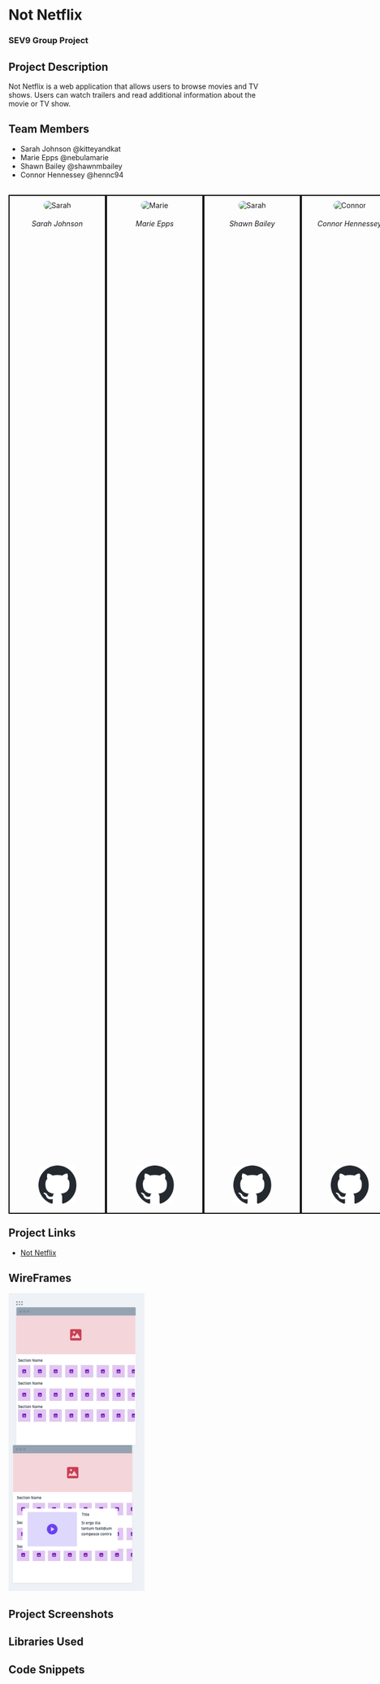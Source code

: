 # Not Netflix

### SEV9 Group Project

## Project Description

Not Netflix is a web application that allows users to browse movies and TV shows. Users can watch trailers and read additional information about the movie or TV show.

## Team Members

- Sarah Johnson @kitteyandkat
- Marie Epps @nebulamarie
- Shawn Bailey @shawnmbailey
- Connor Hennessey @hennc94

<svg width="700px" height="10px" xmlns="http://www.w3.org/2000/svg"> 
    <div style="width: 80vw; margin: 0 auto; height: 50vh; display: flex; justify-content: start; min-width: 500px; ">
        <div style="border: 2px black solid; width: 25%; height: 100%; display: flex; flex-direction: column; text-align:center; align-items: center; justify-content: space-between">
        <div> 
          <img src="https://avatars.githubusercontent.com/u/57220112?v=4" alt="Sarah" width="90%" style="border-radius: 9999px; margin-top: 10px;"/>
          <h6>Sarah Johnson</h6>
        </div>
        <a href="https://github.com/nebulamarie" alt="Sarah's Github">
          <img src="./public/github-mark.svg" alt="Github Invertocat" style="width: 75px; height: 75px; justify-self: end; margin-bottom: 15px;"/>
        </a>
      </div>
        <div style="border: 2px black solid; width: 25%; height: 100%; display: flex; flex-direction: column; text-align:center; align-items: center; justify-content: space-between">
        <div> 
          <img src="https://avatars.githubusercontent.com/u/115747807?v=4" alt="Marie" width="90%" style="border-radius: 9999px; margin-top: 10px;"/>
          <h6>Marie Epps</h6>
        </div>
        <a href="https://github.com/nebulamarie" alt="Marie's Github" >
          <img src="./public/github-mark.svg" alt="Github Invertocat" style="width: 75px; height: 75px; justify-self: end; margin-bottom: 15px;"/>
        </a>
      </div>
      <div style="border: 2px black solid; width: 25%; height: 100%; display: flex; flex-direction: column; text-align:center; align-items: center; justify-content: space-between">
        <div> 
          <img src="https://avatars.githubusercontent.com/u/115747805?v=4" alt="Sarah" width="90%" style="border-radius: 9999px; margin-top: 10px;"/>
          <h6>Shawn Bailey</h6>
        </div>
        <a href="https://github.com/shawnmbailey" alt="Shawn's Github">
          <img src="./public/github-mark.svg" alt="Github Invertocat" style="width: 75px; height: 75px; justify-self: end; margin-bottom: 15px;"/>
        </a>
      </div>
        <div style="border: 2px black solid; width: 25%; height: 100%; display: flex; flex-direction: column; text-align:center; align-items: center; justify-content: space-between">
        <div> 
          <img src="https://avatars.githubusercontent.com/u/115747770?v=4" alt="Connor" width="90%" style="border-radius: 9999px; margin-top: 10px;"/>
          <h6>Connor Hennessey</h6>
        </div>
        <a href="https://github.com/Hennc94" alt="Connor's Github" >
          <img src="./public/github-mark.svg" alt="Github Invertocat" style="width: 75px; height: 75px; justify-self: end; margin-bottom: 15px;"/>
        </a>
      </div>
    </div>
</svg>

## Project Links

- [Not Netflix](https://sev9-not-netflix.vercel.app/)

## WireFrames

![Wireframe](./public/wireframe.png)

## Project Screenshots

## Libraries Used

## Code Snippets
